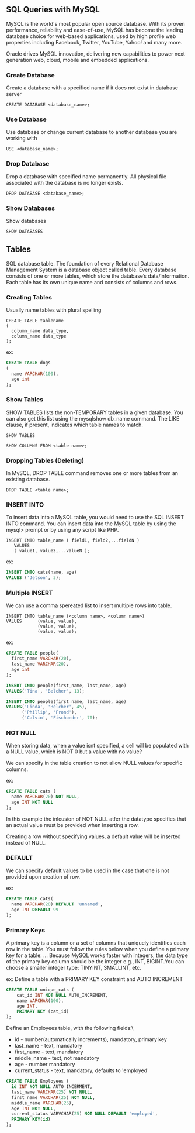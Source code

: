 ## SQL Queries with MySQL
MySQL is the world's most popular open source database. With its proven performance, reliability and ease-of-use, MySQL has become the leading database choice for web-based applications, used by high profile web properties including Facebook, Twitter, YouTube, Yahoo! and many more.

Oracle drives MySQL innovation, delivering new capabilities to power next generation web, cloud, mobile and embedded applications.

### Create Database
Create a database with a specified name if it does not exist in database server
```
CREATE DATABASE <database_name>;
```

### Use Database
Use database or change current database to another database you are working with
```
USE <database_name>;
```

### Drop Database
Drop a database with specified name permanently. All physical file associated with the database is no longer exists.
```
DROP DATABASE <database_name>;
```

### Show Databases
Show databases
```
SHOW DATABASES
```

## Tables
SQL database table. The foundation of every Relational Database Management System is a database object called table. Every database consists of one or more tables, which store the database’s data/information. Each table has its own unique name and consists of columns and rows.

### Creating Tables
Usually name tables with plural spelling

```
CREATE TABLE tablename
(
  column_name data_type,
  column_name data_type
);
```
ex:
```SQL
CREATE TABLE dogs
(
  name VARCHAR(100),
  age int
);
```

### Show Tables
SHOW TABLES lists the non-TEMPORARY tables in a given database. You can also get this list using the mysqlshow db_name command. The LIKE clause, if present, indicates which table names to match.


```
SHOW TABLES
```

```
SHOW COLUMNS FROM <table name>;
```

### Dropping Tables (Deleting)
In MySQL, DROP TABLE command removes one or more tables from an existing database. 

```
DROP TABLE <table name>;
```

### INSERT INTO
To insert data into a MySQL table, you would need to use the SQL INSERT INTO command. You can insert data into the MySQL table by using the mysql> prompt or by using any script like PHP.
```
INSERT INTO table_name ( field1, field2,...fieldN )
   VALUES
   ( value1, value2,...valueN );
```

ex:
```SQL
INSERT INTO cats(name, age)
VALUES ('Jetson', 3);
```

### Multiple INSERT
We can use a comma spereated list to insert multiple rows into table.
```
INSERT INTO table_name (<column name>, <column name>) 
VALUES      (value, value), 
            (value, value), 
            (value, value);
```

ex: 
```SQL
CREATE TABLE people(
  first_name VARCHAR(20),
  last_name VARCHAR(20),
  age int
);

INSERT INTO people(first_name, last_name, age)
VALUES('Tina', 'Belcher', 13);

INSERT INTO people(first_name, last_name, age)
VALUES('Linda', 'Belcher', 45),
      ('Phillip', 'Frond'),
      ('Calvin', 'Fischoeder', 70);
```

### NOT NULL
When storing data, when a value isnt specified, a cell will be populated with a NULL value, which is NOT 0 but a value with no value? 

We can specify in the table creation to not allow NULL values for specific columns.

ex:
```SQL
CREATE TABLE cats (
  name VARCHAR(20) NOT NULL,
  age INT NOT NULL
);
```
In this example the inlcusion of NOT NULL atfer the datatype specifies that an actual value must be provided when inserting a row.

Creating a row without specifying values, a default value will be inserted instead of NULL.

### DEFAULT 
We can specify default values to be used in the case that one is not provided upon creation of row.

ex:
```SQL
CREATE TABLE cats(
  name VARCHAR(20) DEFAULT 'unnamed',
  age INT DEFAULT 99
);
```

### Primary Keys
A primary key is a column or a set of columns that uniquely identifies each row in the table. You must follow the rules below when you define a primary key for a table: ... Because MySQL works faster with integers, the data type of the primary key column should be the integer e.g., INT, BIGINT.You can choose a smaller integer type: TINYINT, SMALLINT, etc.

ex: Define a table with a PRIMARY KEY constraint and AUTO INCREMENT
```sql
CREATE TABLE unique_cats (
    cat_id INT NOT NULL AUTO_INCREMENT,
    name VARCHAR(100),
    age INT,
    PRIMARY KEY (cat_id)
);
```

Define an Employees table, with the following fields:\
* id - number(automatically increments), mandatory, primary key
* last_name - text, mandatory
* first_name - text, mandatory 
* middle_name - text, not mandatory 
* age - number mandatory 
* current_status - text, mandatory, defaults to 'employed'

```SQL
CREATE TABLE Employees (
  id INT NOT NULL AUTO_INCERMENT,
  last_name VARCHAR(25) NOT NULL,
  first_name VARCHAR(25) NOT NULL,
  middle_name VARCHAR(25),
  age INT NOT NULL,
  current_status VARVCHAR(25) NOT NULL DEFAULT 'employed',
  PRIMARY KEY(id)
);
```

